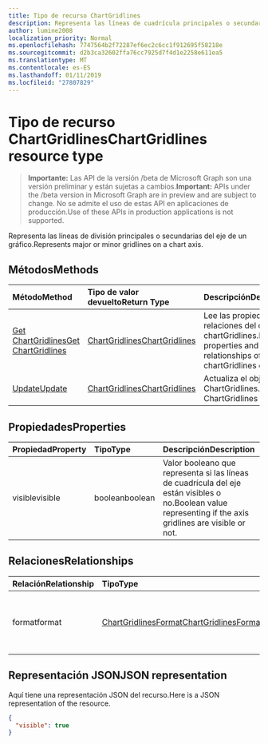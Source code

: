 ```yaml
---
title: Tipo de recurso ChartGridlines
description: Representa las líneas de cuadrícula principales o secundarias del eje de un gráfico.
author: lumine2008
localization_priority: Normal
ms.openlocfilehash: 7747564b2f72287ef6ec2c6cc1f912695f58218e
ms.sourcegitcommit: d2b3ca32602ffa76cc7925d7f4d1e2258e611ea5
ms.translationtype: MT
ms.contentlocale: es-ES
ms.lasthandoff: 01/11/2019
ms.locfileid: "27807829"
---
```

# <a name="chartgridlines-resource-type"></a><span data-ttu-id="75d78-103">Tipo de recurso ChartGridlines</span><span class="sxs-lookup"><span data-stu-id="75d78-103">ChartGridlines resource type</span></span>

> <span data-ttu-id="75d78-104">**Importante:** Las API de la versión /beta de Microsoft Graph son una versión preliminar y están sujetas a cambios.</span><span class="sxs-lookup"><span data-stu-id="75d78-104">**Important:** APIs under the /beta version in Microsoft Graph are in preview and are subject to change.</span></span> <span data-ttu-id="75d78-105">No se admite el uso de estas API en aplicaciones de producción.</span><span class="sxs-lookup"><span data-stu-id="75d78-105">Use of these APIs in production applications is not supported.</span></span>

<span data-ttu-id="75d78-106">Representa las líneas de división principales o secundarias del eje de un gráfico.</span><span class="sxs-lookup"><span data-stu-id="75d78-106">Represents major or minor gridlines on a chart axis.</span></span>


## <a name="methods"></a><span data-ttu-id="75d78-107">Métodos</span><span class="sxs-lookup"><span data-stu-id="75d78-107">Methods</span></span>

| <span data-ttu-id="75d78-108">Método</span><span class="sxs-lookup"><span data-stu-id="75d78-108">Method</span></span>           | <span data-ttu-id="75d78-109">Tipo de valor devuelto</span><span class="sxs-lookup"><span data-stu-id="75d78-109">Return Type</span></span>    |<span data-ttu-id="75d78-110">Descripción</span><span class="sxs-lookup"><span data-stu-id="75d78-110">Description</span></span>|
|:---------------|:--------|:----------|
|[<span data-ttu-id="75d78-111">Get ChartGridlines</span><span class="sxs-lookup"><span data-stu-id="75d78-111">Get ChartGridlines</span></span>](../api/chartgridlines-get.md) | [<span data-ttu-id="75d78-112">ChartGridlines</span><span class="sxs-lookup"><span data-stu-id="75d78-112">ChartGridlines</span></span>](chartgridlines.md) |<span data-ttu-id="75d78-113">Lee las propiedades y relaciones del objeto chartGridlines.</span><span class="sxs-lookup"><span data-stu-id="75d78-113">Read properties and relationships of chartGridlines object.</span></span>|
|[<span data-ttu-id="75d78-114">Update</span><span class="sxs-lookup"><span data-stu-id="75d78-114">Update</span></span>](../api/chartgridlines-update.md) | [<span data-ttu-id="75d78-115">ChartGridlines</span><span class="sxs-lookup"><span data-stu-id="75d78-115">ChartGridlines</span></span>](chartgridlines.md)    |<span data-ttu-id="75d78-116">Actualiza el objeto ChartGridlines.</span><span class="sxs-lookup"><span data-stu-id="75d78-116">Update ChartGridlines object.</span></span> |

## <a name="properties"></a><span data-ttu-id="75d78-117">Propiedades</span><span class="sxs-lookup"><span data-stu-id="75d78-117">Properties</span></span>
| <span data-ttu-id="75d78-118">Propiedad</span><span class="sxs-lookup"><span data-stu-id="75d78-118">Property</span></span>     | <span data-ttu-id="75d78-119">Tipo</span><span class="sxs-lookup"><span data-stu-id="75d78-119">Type</span></span>   |<span data-ttu-id="75d78-120">Descripción</span><span class="sxs-lookup"><span data-stu-id="75d78-120">Description</span></span>|
|:---------------|:--------|:----------|
|<span data-ttu-id="75d78-121">visible</span><span class="sxs-lookup"><span data-stu-id="75d78-121">visible</span></span>|<span data-ttu-id="75d78-122">boolean</span><span class="sxs-lookup"><span data-stu-id="75d78-122">boolean</span></span>|<span data-ttu-id="75d78-123">Valor booleano que representa si las líneas de cuadrícula del eje están visibles o no.</span><span class="sxs-lookup"><span data-stu-id="75d78-123">Boolean value representing if the axis gridlines are visible or not.</span></span>|

## <a name="relationships"></a><span data-ttu-id="75d78-124">Relaciones</span><span class="sxs-lookup"><span data-stu-id="75d78-124">Relationships</span></span>
| <span data-ttu-id="75d78-125">Relación</span><span class="sxs-lookup"><span data-stu-id="75d78-125">Relationship</span></span> | <span data-ttu-id="75d78-126">Tipo</span><span class="sxs-lookup"><span data-stu-id="75d78-126">Type</span></span>   |<span data-ttu-id="75d78-127">Descripción</span><span class="sxs-lookup"><span data-stu-id="75d78-127">Description</span></span>|
|:---------------|:--------|:----------|
|<span data-ttu-id="75d78-128">format</span><span class="sxs-lookup"><span data-stu-id="75d78-128">format</span></span>|[<span data-ttu-id="75d78-129">ChartGridlinesFormat</span><span class="sxs-lookup"><span data-stu-id="75d78-129">ChartGridlinesFormat</span></span>](chartgridlinesformat.md)|<span data-ttu-id="75d78-p102">Representa el formato de las líneas de cuadrícula del gráfico. Solo lectura.</span><span class="sxs-lookup"><span data-stu-id="75d78-p102">Represents the formatting of chart gridlines. Read-only.</span></span>|

## <a name="json-representation"></a><span data-ttu-id="75d78-132">Representación JSON</span><span class="sxs-lookup"><span data-stu-id="75d78-132">JSON representation</span></span>

<span data-ttu-id="75d78-133">Aquí tiene una representación JSON del recurso.</span><span class="sxs-lookup"><span data-stu-id="75d78-133">Here is a JSON representation of the resource.</span></span>

<!-- {
  "blockType": "resource",
  "optionalProperties": [

  ],
  "@odata.type": "microsoft.graph.chartGridLines"
}-->

```json
{
  "visible": true
}

```

<!-- uuid: 8fcb5dbc-d5aa-4681-8e31-b001d5168d79
2015-10-25 14:57:30 UTC -->
<!-- {
  "type": "#page.annotation",
  "description": "ChartGridlines resource",
  "keywords": "",
  "section": "documentation",
  "tocPath": ""
}-->
